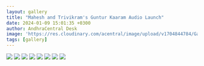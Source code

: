 ```yaml
---
layout: gallery
title: "Mahesh and Trivikram's Guntur Kaaram Audio Launch"
date: 2024-01-09 15:01:35 +0300
author: AndhraCentral Desk
image: 'https://res.cloudinary.com/acentral/image/upload/v1704844784/Galleries/249181-dsc08348_vjxzhp.gif'
tags: [gallery]
---
```

<div class="gallery-box">
  <div class="gallery">
    <img src="https://res.cloudinary.com/acentral/image/upload/v1704844784/Galleries/249181-dsc08348_vjxzhp.gif" loading="lazy">
    <img src="https://res.cloudinary.com/acentral/image/upload/v1704844861/Galleries/249202-dsc08443_sxlz0y.gif" loading="lazy">
    <img src="https://res.cloudinary.com/acentral/image/upload/v1704844796/Galleries/249182-dsc08343_yufouk.gif" loading="lazy">
    <img src="https://res.cloudinary.com/acentral/image/upload/v1704844800/Galleries/249184-dsc08351_kxuefw.gif" loading="lazy">
    <img src="https://res.cloudinary.com/acentral/image/upload/v1704844808/Galleries/249186-dsc08368_ua420t.gif" loading="lazy">
    <img src="https://res.cloudinary.com/acentral/image/upload/v1704844780/Galleries/249179-dsc08415_rcxaoo.gif" loading="lazy">
    <img src="https://res.cloudinary.com/acentral/image/upload/v1704844789/Galleries/249180-dsc08309_albpuy.gif" loading="lazy">
    <img src="https://res.cloudinary.com/acentral/image/upload/v1704844876/Galleries/249201-dsc08430_f8o8we.gif" loading="lazy">
  </div>
</div>

